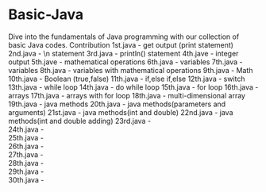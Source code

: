 # Basic-Java
Dive into the fundamentals of Java programming with our collection of basic Java codes.
  Contribution 
    1st.java        -  get output (print statement)
    2nd.java        -  \n statement
    3rd.java        -  println() statement
    4th.jave        -  integer output
    5th.jave        -  mathematical operations
    6th.java        -  variables
    7th.java        -  variables
    8th.java        -  variables with mathematical operations
    9th.java        -  Math
    10th.java       -  Boolean (true,false)
    11th.java       -  if,else if,else
    12th.java       -  switch
    13th.java       -  while loop
    14th.java       -  do while loop
    15th.java       -  for loop
    16th.java       -  arrays
    17th.java       -  arrays with for loop
    18th.java       -  multi-dimensional array
    19th.java       -  java methods
    20th.java       -  java methods(parameters and arguments)
    21st.java       -  java methods(int and double)
    22nd.java       -  java methods(int and double adding)
    23rd.java       -  
    24th.java       -  
    25th.java       -  
    26th.java       -  
    27th.java       -  
    28th.java       -  
    29th.java       -  
    30th.java       -  

